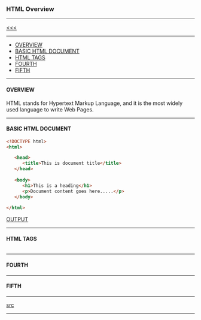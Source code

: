 
### HTML Overview

---

[<<<](https://github.com/ttltrk/WEB/blob/master/BHM/BHM.MD)

---

* <a href="#1">OVERVIEW</a>
* <a href="#2">BASIC HTML DOCUMENT</a>
* <a href="#3">HTML TAGS</a>
* <a href="#4">FOURTH</a>
* <a href="#5">FIFTH</a>

---

<h4 id="1">OVERVIEW</h4>

HTML stands for Hypertext Markup Language, and it is the most widely used language to write Web Pages.

---

<h4 id="2">BASIC HTML DOCUMENT</h4>

```html
<!DOCTYPE html>
<html>

   <head>
      <title>This is document title</title>
   </head>
	
   <body>
      <h1>This is a heading</h1>
      <p>Document content goes here.....</p>
   </body>
	
</html>
```

[OUTPUT](http://htmlpreview.github.io/?https://github.com/ttltrk/WEB/blob/master/BHM/02/01.HTML)

---

<h4 id="3">HTML TAGS</h4>

```

```

---

<h4 id="4">FOURTH</h4>

---

<h4 id="5">FIFTH</h4>

---

[src](https://www.tutorialspoint.com/html/html_overview.htm)

---
